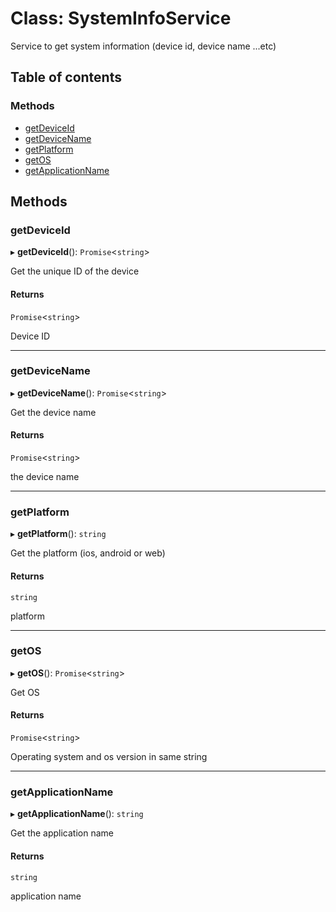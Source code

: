 # Class: SystemInfoService

Service to get system information (device id, device name ...etc)

## Table of contents

### Methods

- [getDeviceId](SystemInfoService.md#getdeviceid)
- [getDeviceName](SystemInfoService.md#getdevicename)
- [getPlatform](SystemInfoService.md#getplatform)
- [getOS](SystemInfoService.md#getos)
- [getApplicationName](SystemInfoService.md#getapplicationname)

## Methods

### getDeviceId

▸ **getDeviceId**(): `Promise`<`string`\>

Get the unique ID of the device

#### Returns

`Promise`<`string`\>

Device ID

___

### getDeviceName

▸ **getDeviceName**(): `Promise`<`string`\>

Get the device name

#### Returns

`Promise`<`string`\>

the device name

___

### getPlatform

▸ **getPlatform**(): `string`

Get the platform (ios, android or web)

#### Returns

`string`

platform

___

### getOS

▸ **getOS**(): `Promise`<`string`\>

Get OS

#### Returns

`Promise`<`string`\>

Operating system and os version in same string

___

### getApplicationName

▸ **getApplicationName**(): `string`

Get the application name

#### Returns

`string`

application name
